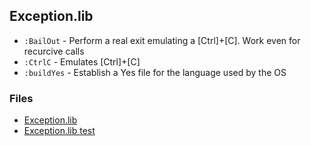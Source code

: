 
## Exception.lib

- `:BailOut` - Perform a real exit emulating a  [Ctrl]+[C]. Work even for recurcive calls
- `:CtrlC`  - Emulates  [Ctrl]+[C]
- `:buildYes` - Establish a Yes file for the language used by the OS

### Files

- [Exception.lib](Exception.lib.cmd)
- [Exception.lib test](t.Exception.lib.cmd)
